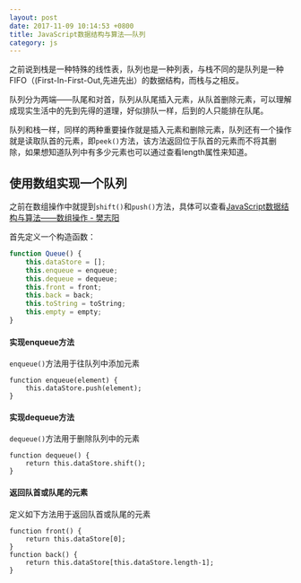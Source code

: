 ```yaml
---
layout: post
date: 2017-11-09 10:14:53 +0800
title: JavaScript数据结构与算法——队列
category: js
---
```


之前说到栈是一种特殊的线性表，队列也是一种列表，与栈不同的是队列是一种FIFO（(First-In-First-Out,先进先出）的数据结构，而栈与之相反。

队列分为两端——队尾和对首，队列从队尾插入元素，从队首删除元素，可以理解成现实生活中的先到先得的道理，好似排队一样，后到的人只能排在队尾。

队列和栈一样，同样的两种重要操作就是插入元素和删除元素，队列还有一个操作就是读取队首的元素，即`peek()`方法，该方法返回位于队首的元素而不将其删除，如果想知道队列中有多少元素也可以通过查看length属性来知道。

## 使用数组实现一个队列

之前在数组操作中就提到`shift()`和`push()`方法，具体可以查看[JavaScript数据结构与算法——数组操作 - 樊志阳](https://fanzhiyang.com/blog/js-array-operation/)

首先定义一个构造函数：

```js
function Queue() {
    this.dataStore = [];
    this.enqueue = enqueue;
    this.dequeue = dequeue;
    this.front = front;
    this.back = back;
    this.toString = toString;
    this.empty = empty;
}
```

#### 实现enqueue方法

`enqueue()`方法用于往队列中添加元素

```
function enqueue(element) {
    this.dataStore.push(element);
}
```

#### 实现dequeue方法

`dequeue()`方法用于删除队列中的元素

```
function dequeue() {
    return this.dataStore.shift();
}
```

#### 返回队首或队尾的元素

定义如下方法用于返回队首或队尾的元素

```
function front() {
    return this.dataStore[0];
}
function back() {
    return this.dataStore[this.dataStore.length-1];
}
```